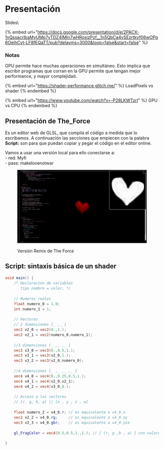 # Presentación

Slides\



{% embed url="https://docs.google.com/presentation/d/e/2PACX-1vQssacrlbaMyUMp7vTDZ4IMln7wHRosizPzf__1n5QbCa4vSEzrtkyf06wOPp6OeihCvt-LF8fEQaTT/pub?delayms=3000&loop=false&start=false" %}

### Notas

GPU permite hace muchas operaciones en simultáneo. Esto implica que escribir programas que corran en la GPU permite que tengan mejor performance, y mayor complejidad.

{% embed url="https://shader-performance.glitch.me/" %}
LoadPixels vs shader
{% endembed %}

{% embed url="https://www.youtube.com/watch?v=-P28LKWTzrI" %}
GPU vs CPU
{% endembed %}



## Presentación de The\_Force

Es un editor web de GLSL, que compila el código a medida que lo escribamos. A continuación las secciones que empiecen con la palabra **Script:** son para que puedan copiar y pegar el código en el editor online.

Vamos a usar una versión local para ello conectarse a: \
\- red: Myfi\
\- pass: makelovenotwar

<figure><img src="../../../../.gitbook/assets/Screenshot from 2025-02-23 19-09-50 (1).png" alt=""><figcaption><p>Versión Remix de The Force</p></figcaption></figure>

## Script: sintaxis básica de un shader

```glsl
void main() {
    /* Declaracion de variables
       tipo nombre = valor; */

    // Numeros reales
    float numero_0 = 1.0;
    int numero_1 = 1;

    // Vectores 
    // 2 dimensiones [_ ,_ ]
    vec2 v2_0 = vec2(0.,1.);
    vec2 v2_1 = vec2(numero_0,numero_1);

    //3 dimensiones [_ ,_ ,_ ]
    vec3 v3_0 = vec3(0.,0.5,1.);
    vec3 v3_1 = vec3(v2_0,1.);
    vec3 v3_2 = vec3(v2_0,numero_0);

    //4 dimensiones [_ ,_ ,_ ,_ ]
    vec4 v4_0 = vec4(0.,0.25,0.5,1.);
    vec4 v4_1 = vec4(v2_0,v2_1);
    vec4 v4_2 = vec4(v3_0,0.);

    // Acceso a los vectores
    // [r, g, b, a] || [x , y , z , w]

    float numero_2 = v4_0.r; // es equivalente a v4_0.x
    vec2 v2_2 = v4_0.rg;     // es equivalente a v4_0.xy
    vec3 v3_3 = v4_0.gbr;    // es equivalente a v4_0.yzx

    gl_FragColor = vec4(0.5,0.5,1.,1.); // [ (r, g ,b , a) ] con valores entre 0. y 1.

}
```
